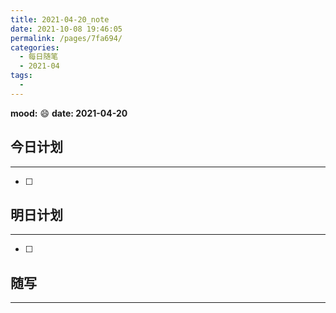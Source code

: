 ```yaml
---
title: 2021-04-20_note
date: 2021-10-08 19:46:05
permalink: /pages/7fa694/
categories:
  - 每日随笔
  - 2021-04
tags:
  - 
---
```

**mood:** :smile:  																		**date: 2021-04-20**  
## 今日计划  
------
- [ ]  
## 明日计划  
------
- [ ]  
## 随写 
------
